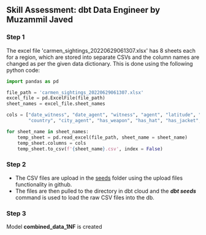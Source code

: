 ## Skill Assessment: dbt Data Engineer by Muzammil Javed

### Step 1
The excel file 'carmen_sightings_20220629061307.xlsx' has 8 sheets each for a region, which are stored into separate CSVs and 
the column names are changed as per the given data dictionary. This is done using the following python code:

``` python
import pandas as pd

file_path = 'carmen_sightings_20220629061307.xlsx'
excel_file = pd.ExcelFile(file_path)
sheet_names = excel_file.sheet_names

cols = ["date_witness", "date_agent", "witness", "agent", "latitude", "longitude", "city", 
        "country", "city_agent", "has_weapon", "has_hat", "has_jacket", "behavior"]

for sheet_name in sheet_names:
    temp_sheet = pd.read_excel(file_path, sheet_name = sheet_name)
    temp_sheet.columns = cols
    temp_sheet.to_csv(f'{sheet_name}.csv', index = False)
```

### Step 2
- The CSV files are upload in the [seeds](https://github.com/muz-javed/cascade-dbt-assessment/tree/5d09e2ff1574e8dcda9c4cb2010f7c276b854240/seeds) folder using the upload files functionality in github.
- The files are then pulled to the directory in dbt cloud and the ***dbt seeds*** command is used to load the raw CSV files into the db.

### Step 3
Model **combined_data_1NF** is created 
